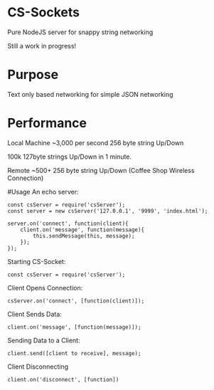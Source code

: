 # CS-Sockets
Pure NodeJS server for snappy string networking

Still a work in progress!

# Purpose 
Text only based networking for simple JSON networking

# Performance
Local Machine ~3,000 per second 256 byte string Up/Down

100k 127byte strings Up/Down in 1 minute.

Remote ~500+ 256 byte string Up/Down (Coffee Shop Wireless Connection)


#Usage
An echo server:

    const csServer = require('csServer');
    const server = new csServer('127.0.0.1', '9999', 'index.html');

    server.on('connect', function(client){
        client.on('message', function(message){
            this.sendMessage(this, message);
        });
    });

Starting CS-Socket:

    const csServer = require('csServer');

Client Opens Connection:

    csServer.on('connect', [function(client)]);

Client Sends Data:

    client.on('message', [function(message)]);

Sending Data to a Client:

    client.send([client to receive], message);

Client Disconnecting

    client.on('disconnect', [function])
